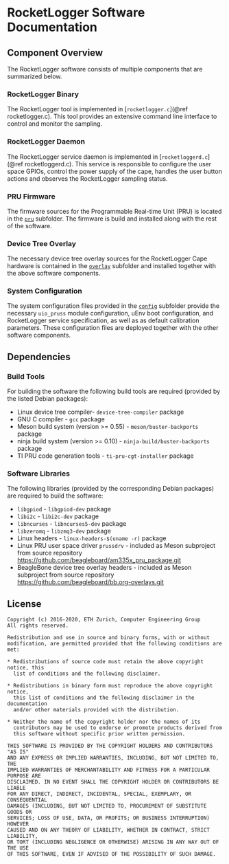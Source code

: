# RocketLogger Software Documentation


## Component Overview

The RocketLogger software consists of multiple components that are summarized below.

### RocketLogger Binary

The RocketLogger tool is implemented in [`rocketlogger.c`](@ref rocketlogger.c). This tool provides
an extensive command line interface to control and monitor the sampling.


### RocketLogger Daemon

The RocketLogger service daemon is implemented in [`rocketloggerd.c`](@ref rocketloggerd.c).
This service is responsible to configure the user space GPIOs, control the power supply of the
cape, handles the user button actions and observes the RocketLogger sampling status.


### PRU Firmware

The firmware sources for the Programmable Real-time Unit (PRU) is located in the [`pru`](pru/)
subfolder. The firmware is build and installed along with the rest of the software.

### Device Tree Overlay

The necessary device tree overlay sources for the RocketLogger Cape hardware is contained in the
[`overlay`](overlay/) subfolder and installed together with the above software components.


### System Configuration

The system configuration files provided in the [`config`](config/) subfolder provide the necessary
`uio_pruss` module configuration, uEnv boot configuration, and RocketLogger service specification,
as well as as default calibration parameters. These configuration files are deployed together with
the other software components.


## Dependencies

### Build Tools

For building the software the following build tools are required (provided by the listed Debian
packages):

* Linux device tree compiler- `device-tree-compiler` package
* GNU C compiler - `gcc` package
* Meson build system (version >= 0.55) - `meson/buster-backports` package
* ninja build system (version >= 0.10) - `ninja-build/buster-backports` package
* TI PRU code generation tools - `ti-pru-cgt-installer` package


### Software Libraries

The following libraries (provided by the corresponding Debian packages) are required to build
the software:

* `libgpiod` - `libgpiod-dev` package
* `libi2c` - `libi2c-dev` package
* `libncurses` - `libncurses5-dev` package
* `libzeromq` - `libzmq3-dev` package
* Linux headers - `linux-headers-$(uname -r)` package
* Linux PRU user space driver `prussdrv` - included as Meson subproject from source repository
  <https://github.com/beagleboard/am335x_pru_package.git>
* BeagleBone device tree overlay headers - included as Meson subproject from source repository
  <https://github.com/beagleboard/bb.org-overlays.git>


## License

```
Copyright (c) 2016-2020, ETH Zurich, Computer Engineering Group
All rights reserved.

Redistribution and use in source and binary forms, with or without
modification, are permitted provided that the following conditions are met:

* Redistributions of source code must retain the above copyright notice, this
  list of conditions and the following disclaimer.

* Redistributions in binary form must reproduce the above copyright notice,
  this list of conditions and the following disclaimer in the documentation
  and/or other materials provided with the distribution.

* Neither the name of the copyright holder nor the names of its
  contributors may be used to endorse or promote products derived from
  this software without specific prior written permission.

THIS SOFTWARE IS PROVIDED BY THE COPYRIGHT HOLDERS AND CONTRIBUTORS "AS IS"
AND ANY EXPRESS OR IMPLIED WARRANTIES, INCLUDING, BUT NOT LIMITED TO, THE
IMPLIED WARRANTIES OF MERCHANTABILITY AND FITNESS FOR A PARTICULAR PURPOSE ARE
DISCLAIMED. IN NO EVENT SHALL THE COPYRIGHT HOLDER OR CONTRIBUTORS BE LIABLE
FOR ANY DIRECT, INDIRECT, INCIDENTAL, SPECIAL, EXEMPLARY, OR CONSEQUENTIAL
DAMAGES (INCLUDING, BUT NOT LIMITED TO, PROCUREMENT OF SUBSTITUTE GOODS OR
SERVICES; LOSS OF USE, DATA, OR PROFITS; OR BUSINESS INTERRUPTION) HOWEVER
CAUSED AND ON ANY THEORY OF LIABILITY, WHETHER IN CONTRACT, STRICT LIABILITY,
OR TORT (INCLUDING NEGLIGENCE OR OTHERWISE) ARISING IN ANY WAY OUT OF THE USE
OF THIS SOFTWARE, EVEN IF ADVISED OF THE POSSIBILITY OF SUCH DAMAGE.
```

